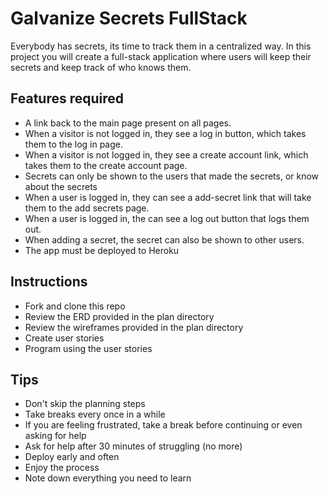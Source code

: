 # Galvanize Secrets FullStack

Everybody has secrets, its time to track them in a centralized way. In this
project you will create a full-stack application where users will keep their
secrets and keep track of who knows them.

## Features required

* A link back to the main page present on all pages.
* When a visitor is not logged in, they see a log in button, which takes them to
the log in page.
* When a visitor is not logged in, they see a create account link, which takes
them to the create account page.
* Secrets can only be shown to the users that made the secrets, or know about
the secrets
* When a user is logged in, they can see a add-secret link that will take them
to the add secrets page.
* When a user is logged in, the can see a log out button that logs them out.
* When adding a secret, the secret can also be shown to other users.
* The app must be deployed to Heroku

## Instructions

* Fork and clone this repo
* Review the ERD provided in the plan directory
* Review the wireframes provided in the plan directory
* Create user stories
* Program using the user stories

## Tips

* Don't skip the planning steps
* Take breaks every once in a while
* If you are feeling frustrated, take a break before continuing or even asking for help
* Ask for help after 30 minutes of struggling (no more)
* Deploy early and often
* Enjoy the process
* Note down everything you need to learn
